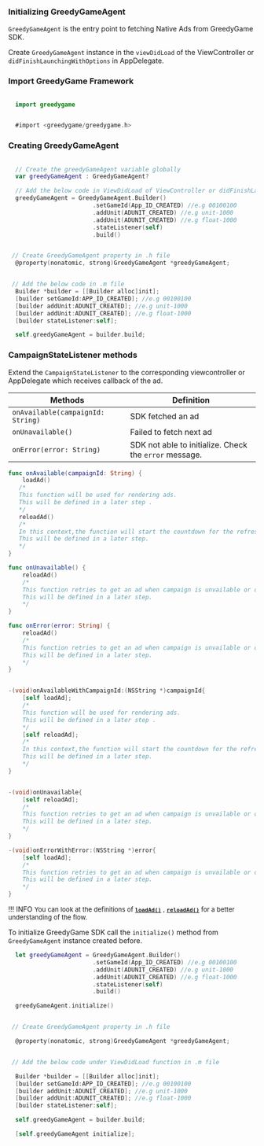### **Initializing GreedyGameAgent**

`GreedyGameAgent` is the entry point to fetching Native Ads from GreedyGame SDK. 

Create `GreedyGameAgent` instance in the `viewDidLoad` of the ViewController or `didFinishLaunchingWithOptions` in AppDelegate.

### **Import GreedyGame Framework**

```Swift tab=

  import greedygame

```

```Objective-c tab="Objective - C"

  #import <greedygame/greedygame.h>

```

### **Creating GreedyGameAgent**

```Swift tab=
  
  // Create the greedyGameAgent variable globally
  var greedyGameAgent : GreedyGameAgent?

  // Add the below code in ViewDidLoad of ViewController or didFinishLaunchingWithOptions in AppDelegate
  greedyGameAgent = GreedyGameAgent.Builder()
                       	.setGameId(App_ID_CREATED) //e.g 00100100
                        .addUnit(ADUNIT_CREATED) //e.g unit-1000
                      	.addUnit(ADUNIT_CREATED) //e.g float-1000
                        .stateListener(self)
                      	.build()
```

```Objective-c tab="Objective - C"

 // Create GreedyGameAgent property in .h file
  @property(nonatomic, strong)GreedyGameAgent *greedyGameAgent;


 // Add the below code in .m file
  Builder *builder = [[Builder alloc]init];
  [builder setGameId:APP_ID_CREATED]; //e.g 00100100
  [builder addUnit:ADUNIT_CREATED]; //e.g unit-1000
  [builder addUnit:ADUNIT_CREATED]; //e.g float-1000
  [builder stateListener:self];

  self.greedyGameAgent = builder.build;
```

### **CampaignStateListener methods**

Extend the `CampaignStateListener` to the corresponding viewcontroller or AppDelegate which receives callback of the ad.


| Methods      | Definition                                      |
| ------------ | ----------------------------------------------- |
| `onAvailable(campaignId: String)`  | SDK fetched an ad|
| `onUnavailable()`    | Failed to fetch next ad                          |
| `onError(error: String)`     | SDK not able to initialize. Check the `error` message.|


```Swift tab=
func onAvailable(campaignId: String) {
    loadAd()
   /*
   This function will be used for rendering ads.
   This will be defined in a later step .
   */
   reloadAd()
   /*
   In this context,the function will start the countdown for the refresh call, to fetch new ads.
   This will be defined in a later step.
   */
}

func onUnavailable() {
    reloadAd()
    /*
    This function retries to get an ad when campaign is unvailable or onError.
    This will be defined in a later step.
    */
}

func onError(error: String) {
    reloadAd()
    /*
    This function retries to get an ad when campaign is unvailable or onError.
    This will be defined in a later step.
    */
}
```

```Objective-c tab=

-(void)onAvailableWithCampaignId:(NSString *)campaignId{
    [self loadAd];
    /*
    This function will be used for rendering ads.
    This will be defined in a later step .
    */
    [self reloadAd];
    /*
    In this context,the function will start the countdown for the refresh call, to fetch new ads.
    This will be defined in a later step.
    */
}


-(void)onUnavailable{
    [self reloadAd];
    /*
    This function retries to get an ad when campaign is unvailable or onError.
    This will be defined in a later step.
    */
}

-(void)onErrorWithError:(NSString *)error{
    [self loadAd];
    /*
    This function retries to get an ad when campaign is unvailable or onError.
    This will be defined in a later step.
    */
}
```

!!! INFO
    <font size="2.5">You can look at the definitions of  **[`loadAd()`](ios-rendering-ads.md#implementation-of-rendering-code)** , **[`reloadAd()`](ios-refresh-ads.md)** for a better understanding of the flow.</font>

To initialize GreedyGame SDK call the `initialize()` method from `GreedyGameAgent` instance created before.

```Swift tab= hl_lines="8"
  let greedyGameAgent = GreedyGameAgent.Builder()
                        .setGameId(App_ID_CREATED) //e.g 00100100
                        .addUnit(ADUNIT_CREATED) //e.g unit-1000
                        .addUnit(ADUNIT_CREATED) //e.g float-1000
                        .stateListener(self)
                        .build()

  greedyGameAgent.initialize()
```

```Objective-c tab= hl_lines="16"

 // Create GreedyGameAgent property in .h file

  @property(nonatomic, strong)GreedyGameAgent *greedyGameAgent;


 // Add the below code under ViewDidLoad function in .m file

  Builder *builder = [[Builder alloc]init];
  [builder setGameId:APP_ID_CREATED]; //e.g 00100100
  [builder addUnit:ADUNIT_CREATED]; //e.g unit-1000
  [builder addUnit:ADUNIT_CREATED]; //e.g float-1000
  [builder stateListener:self];

  self.greedyGameAgent = builder.build;

  [self.greedyGameAgent initialize];
```



